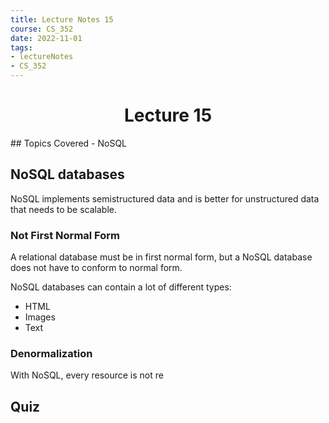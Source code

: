 ```yaml
---
title: Lecture Notes 15 
course: CS_352
date: 2022-11-01
tags: 
- lectureNotes
- CS_352
---
```


<center><h1>Lecture 15</h1></center>
## Topics Covered
- NoSQL

## NoSQL databases
NoSQL implements semistructured data and is better for unstructured data that needs to be scalable.

### Not First Normal Form
A relational database must be in first normal form, but a NoSQL database does not have to conform to normal form.

NoSQL databases can contain a lot of different types:
- HTML
- Images
- Text

### Denormalization
With NoSQL, every resource is not re

## Quiz
